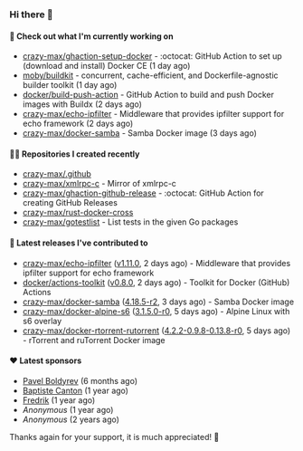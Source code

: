 ### Hi there 👋

#### 👷 Check out what I'm currently working on

- [crazy-max/ghaction-setup-docker](https://github.com/crazy-max/ghaction-setup-docker) - :octocat: GitHub Action to set up (download and install) Docker CE (1 day ago)
- [moby/buildkit](https://github.com/moby/buildkit) - concurrent, cache-efficient, and Dockerfile-agnostic builder toolkit (1 day ago)
- [docker/build-push-action](https://github.com/docker/build-push-action) - GitHub Action to build and push Docker images with Buildx (2 days ago)
- [crazy-max/echo-ipfilter](https://github.com/crazy-max/echo-ipfilter) - Middleware that provides ipfilter support for echo framework (2 days ago)
- [crazy-max/docker-samba](https://github.com/crazy-max/docker-samba) - Samba Docker image (3 days ago)

#### 👨‍💻 Repositories I created recently

- [crazy-max/.github](https://github.com/crazy-max/.github)
- [crazy-max/xmlrpc-c](https://github.com/crazy-max/xmlrpc-c) - Mirror of xmlrpc-c
- [crazy-max/ghaction-github-release](https://github.com/crazy-max/ghaction-github-release) - :octocat: GitHub Action for creating GitHub Releases
- [crazy-max/rust-docker-cross](https://github.com/crazy-max/rust-docker-cross)
- [crazy-max/gotestlist](https://github.com/crazy-max/gotestlist) - List tests in the given Go packages

#### 🚀 Latest releases I've contributed to

- [crazy-max/echo-ipfilter](https://github.com/crazy-max/echo-ipfilter) ([v1.11.0](https://github.com/crazy-max/echo-ipfilter/releases/tag/v1.11.0), 2 days ago) - Middleware that provides ipfilter support for echo framework
- [docker/actions-toolkit](https://github.com/docker/actions-toolkit) ([v0.8.0](https://github.com/docker/actions-toolkit/releases/tag/v0.8.0), 2 days ago) - Toolkit for Docker (GitHub) Actions
- [crazy-max/docker-samba](https://github.com/crazy-max/docker-samba) ([4.18.5-r2](https://github.com/crazy-max/docker-samba/releases/tag/4.18.5-r2), 3 days ago) - Samba Docker image
- [crazy-max/docker-alpine-s6](https://github.com/crazy-max/docker-alpine-s6) ([3.1.5.0-r0](https://github.com/crazy-max/docker-alpine-s6/releases/tag/3.1.5.0-r0), 5 days ago) - Alpine Linux with s6 overlay
- [crazy-max/docker-rtorrent-rutorrent](https://github.com/crazy-max/docker-rtorrent-rutorrent) ([4.2.2-0.9.8-0.13.8-r0](https://github.com/crazy-max/docker-rtorrent-rutorrent/releases/tag/4.2.2-0.9.8-0.13.8-r0), 5 days ago) - rTorrent and ruTorrent Docker image

#### ❤️ Latest sponsors
- [Pavel Boldyrev](https://github.com/bpg) (6 months ago)
- [Baptiste Canton](https://github.com/batmac) (1 year ago)
- [Fredrik](https://github.com/fredrikscode) (1 year ago)
- _Anonymous_ (1 year ago)
- _Anonymous_ (2 years ago)

Thanks again for your support, it is much appreciated! 🙏
